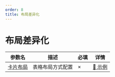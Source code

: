 ```yaml
---
order: 8
title: 布局差异化
---
```


# 布局差异化

| 参数名 | 描述 | 必填 | 详情 |
| ----- | ---- | ---- | ---- |
| [卡片布局](/drip-table/layout/card-layout) | 表格布局方式配置 | × | [🔗 示例](/drip-table/layout/card-layout) |
